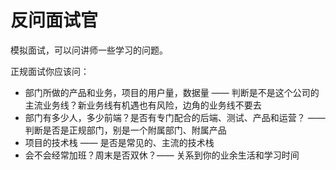 # 反问面试官

模拟面试，可以问讲师一些学习的问题。

正规面试你应该问：
- 部门所做的产品和业务，项目的用户量，数据量 —— 判断是不是这个公司的主流业务线？新业务线有机遇也有风险，边角的业务线不要去
- 部门有多少人，多少前端？是否有专门配合的后端、测试、产品和运营？ —— 判断是否是正规部门，别是一个附属部门、附属产品
- 项目的技术栈 —— 是否是常见的、主流的技术栈
- 会不会经常加班？周末是否双休？—— 关系到你的业余生活和学习时间
